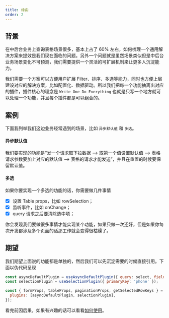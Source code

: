```yaml
---
title: 缘由
order: 2
---
```


## 背景

在中后台业务上查询表格场景很多，基本上占了 60% 左右，如何梳理一个通用解决方案来提效是我们现在面临的问题。另外一个问题就是虽然场景类似但是中后台业务场景变化不可预测，我们需要提供一个灵活的可扩展机制来让更多人沉淀能力。

我们需要一个方案可以方便用户扩展 Filter、排序、多选等能力，同时也方便上层建设对应的解决方案，比如配置化、数据驱动。所以我们把每一个功能抽离出对应的插件，插件核心的理念是 `Write One Do Everything` 也就是只写一个地方就可以处理一个功能，并且每个插件都是可以组合的。

## 案例

下面我列举我们这边业务经常遇到的场景，比如 `异步默认值` 和 `多选`。

#### 异步默认值

我们要实现的功能是“发一个请求取下拉数据 --> 取第一个值设置默认值 --> 表格请求参数要加上对应的默认值 --> 表格的请求才能发送”，并且在重置的时候要保留默认值。

#### 多选

如果你要实现一个多选的功能的话，你需要做几件事情

- [x] 设置 Table props，比如 rowSelection；
- [x] 监听事件，比如 onChange；
- [x] query 请求之后要清除选中项；

你会发现我们要做很多事情才能实现某个功能，如果只做一次还好，但是如果你每次开发都涉及多个页面的话那工作就会变得很枯燥了。

## 期望

我们期望上面说的功能都是单独的，然后我们可以先沉淀需要的时候直接引用。下面以伪代码呈现

```js
const asyncDefaultPlugin = useAsyncDefaultPlugin({ query: select, field: 'name' });
const selectionPlugin = useSelectionPlugin({ primaryKey: 'phone' });

const { formProps, tableProps, paginationProps, getSelectedRowKeys } = useNextFormTable(list, {
  plugins: [asyncDefaultPlugin, selectionPlugin],
});
```

看完前因后果，如果有兴趣的话可以看看[如何使用](./getting-started)。